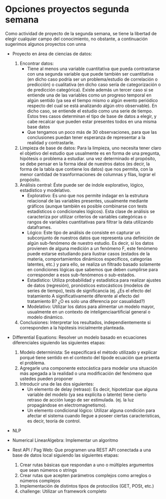 
# Opciones proyectos segunda semana
Como actividad de proyecto de la segunda semana, se tiene la libertad de elegir cualquier campo del conocimiento, no obstante, a continuación sugerimos algunos proyectos con unna 

- Proyecto en área de ciencias de datos: 
  
  
  1. Encontrar datos: 
     - Tiene al menos una variable cuantitativa que pueda contrastarse con una segunda variable que puede también ser cuantitativa (en dicho caso podría ser un problema/estudio de correlación o predicción) o cualitativa (en dicho caso sería de categorización o de predicción categórica). Existe además un tercer caso si se entiende una de las variables como un progreso temporal en algún sentido (ya sea el tiempo mismo o algún evento periódico respecto del cual se está analizando algún otro observable). En dicho caso, se entiende el estudio como una serie de tiempo. Estos tres casos determinan el tipo de base de datos a elegir, y cabe recalcar que pueden estar presentes todos en una misma base datos 
     - Que tengamos un poco más de 30 observaciones, para que las conclusiones puedan tener esperanza de representar a la realidad y contrastarle.
  2. Limpieza de base de datos: Para la limpieza, uno necesita tener claro el objetivo del estudio que usualmente es en forma de una pregunta, hipótesis o problema a estudiar. una vez determinado el propósito, se debe pensar en la forma ideal de nuestros datos (es decir, la forma de la tabla que contiene los datos) que nos permita, con la menor cantidad de trasnformaciones de columnas y filas, lograr el propósito.
  3. Análisis central: Éste puede ser de índole explorativo, lógico, estadístico y modelativo.
     - Explorativo: Es uno que nos permite indagar en la estrutura relacional de las variables presentes, usualmente mediante gráficos (aunque también es posible combinarse con tests estadísticos o condicionales lógicos). Esta clase de análisis se caracteriza por utilizar criterios de variables categóricas o rangos de variables cuantitativas para filtrar la data utilizando dataframes.
     - Lógico: Este tipo de análisis de consiste en capturar un subconjunto de nuestros datos que representa una definición de algún sub-fenómeno de nuestro estudio. Es decir, si los datos provienen de alguna medición a un fenómeno F, este fenómeno puede estarse estudiando para ilustrar casos (estados de la materia, comportamientos dinámicos específicos, categorías latentes, etc.) y para ello, se realiza un filtrado basado solamente en condiciones lógicas que sabemos que deben cumplirse para corresponder a esos sub-fenómenos o sub-estados.
     - Estadístico: Utiliza probabilidad y estadística para realizar ajustes de datos (regresión), pronósticos estocásticos (modelos de series de tiempo), tests de significancia (ej. ¿Es el efecto del tratamiento A significativamente diferente al efecto del tratamiento B? ¿O es solo una diferencia por casualidad?)
     - Modelativo: Utilizar los datos para alimentar un modelo mayor, usualmente en un contexto de inteligenciaartificial general o modelo dinámico.
  4. Conclusiones: Interpretar los resultados, independientemente si corresponden a la hipótesis inicialmente planteada. 
- Differential Equations: Resolver un modelo basado en ecuaciones diferenciales siguiendo las siguientes etapas:
  1. Modelo determinista: Se especificará el método utilizado y explicar porqué tiene sentido en el contexto del tipode ecuación que prsenta el problema.
  2. Agregarle una componente estocástica para modelar una situación más apegada a la realidad o una modificación del fenómeno que ustedes pueden proponer
  3. Introducir una de las dos siguientes:
     - Un elemento de delay (retraso): Es decir, hipotetizar que alguna variable del modelo (ya sea explícita o latente) tiene cierto retraso de acción luego de ser estimulada. (ej. la luz propagándose en electromagnetismo). 
     - Un elemento condicional lógico: Utilizar alguna condición para afectar el sistema cuando llegue a poseer ciertas características, es decir, teoría de control.
- NLP 
- Numerical LinearAlgebra: Implementar un algoritmo 
- Rest API / Pag Web: Que programen una REST API conectada a una base de datos local siguiendo las siguientes etapas:
  1. Crear rutas básicas que respondan a uno o múltiples argumentos que sean números o strings
  2. Crear rutas que acepten parámetros complejos como arreglos o números complejos
  3. Implementación de distintos tipos de protocólos (GET, POSt, etc.)
  4. challenge: Utilizar un framework completo
